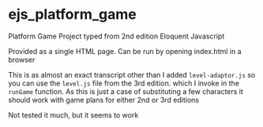 # ejs_platform_game
Platform Game Project typed from 2nd edition Eloquent Javascript

Provided as a single HTML page. Can be run by opening index.html in a browser

This is as almost an exact transcript other than I added ```level-adaptor.js``` so you can use the ```level.js``` file from the 3rd edition.
which I invoke in the ```runGame``` function. As this is just a case of substituting a few characters it should work with game plans for either 2nd or 3rd editions


Not tested it much, but it seems to work

